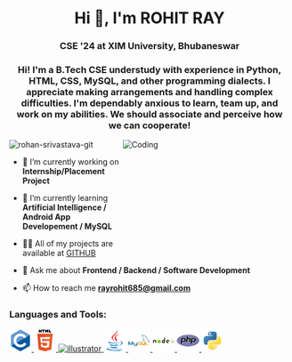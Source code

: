 
<h1 align="center">Hi 👋, I'm ROHIT RAY</h1>
<h3 align="center">CSE '24 at XIM University, Bhubaneswar</h3>
<h3 align="center">Hi! I'm a B.Tech CSE understudy with experience in Python, HTML, CSS, MySQL, and other programming dialects. I appreciate making arrangements and handling complex difficulties. I'm dependably anxious to learn, team up, and work on my abilities. We should associate and perceive how we can cooperate!</h3>
<img align="right" alt="Coding" height= "200" width="300" src="http://www.web24zone.com/wp-content/uploads/2022/10/46207-programmer-1.gif">

<p align="left"> <img src="https://komarev.com/ghpvc/?username=rohan-srivastava-git&label=Profile%20views&color=0e75b6&style=flat" alt="rohan-srivastava-git" /> </p>



- 🔭 I’m currently working on **Internship/Placement Project**

- 🌱 I’m currently learning **Artificial Intelligence / Android App Developement / MySQL**

- 👨‍💻 All of my projects are available at [GITHUB](https://github.com/ROHIT-RAY-GIT)

- 💬 Ask me about **Frontend / Backend / Software Development**

- 📫 How to reach me **rayrohit685@gmail.com**


<h3 align="left">Languages and Tools:</h3>
<p align="left"> <a href="https://developer.android.com" target="_blank" rel="noreferrer"><img src="https://raw.githubusercontent.com/devicons/devicon/master/icons/c/c-original.svg" alt="c" width="40" height="40"/> </a> <a href="https://www.w3schools.com/cpp/" target="_blank" rel="noreferrer"><img src="https://raw.githubusercontent.com/devicons/devicon/master/icons/html5/html5-original-wordmark.svg" alt="html5" width="40" height="40"/> </a> <a href="https://www.adobe.com/in/products/illustrator.html" target="_blank" rel="noreferrer"> <img src="https://www.vectorlogo.zone/logos/adobe_illustrator/adobe_illustrator-icon.svg" alt="illustrator" width="40" height="40"/> </a> <a href="https://www.java.com" target="_blank" rel="noreferrer"> <img src="https://raw.githubusercontent.com/devicons/devicon/master/icons/java/java-original.svg" alt="java" width="40" height="40"/> </a> <a href="https://www.mysql.com/" target="_blank" rel="noreferrer"><img src="https://raw.githubusercontent.com/devicons/devicon/master/icons/mysql/mysql-original-wordmark.svg" alt="mysql" width="40" height="40"/> </a> <a href="https://nodejs.org" target="_blank" rel="noreferrer"> <img src="https://raw.githubusercontent.com/devicons/devicon/master/icons/nodejs/nodejs-original-wordmark.svg" alt="nodejs" width="40" height="40"/> </a> <a href="https://www.photoshop.com/en" target="_blank" rel="noreferrer"><a href="https://www.php.net" target="_blank" rel="noreferrer"> <img src="https://raw.githubusercontent.com/devicons/devicon/master/icons/php/php-original.svg" alt="php" width="40" height="40"/> </a> <a href="https://www.python.org" target="_blank" rel="noreferrer"> <img src="https://raw.githubusercontent.com/devicons/devicon/master/icons/python/python-original.svg" alt="python" width="40" height="40"/> </a> <a href="https://reactjs.org/" target="_blank" rel="noreferrer"></a> </p>
</p>
